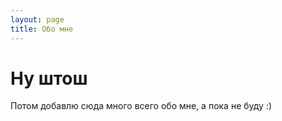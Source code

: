```yaml
---
layout: page 
title: Обо мне
---
```


# Ну штош
Потом добавлю сюда много всего обо мне, а пока не буду :)
